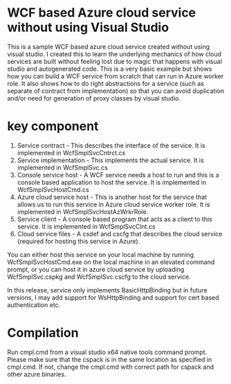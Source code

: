 # WCF based Azure cloud service without using Visual Studio
This is a sample WCF based azure cloud service created without using visual studio. I created this to learn the underlying mechanics of how cloud services are built without feeling lost due to magic that happens with visual studio and autogenerated code. This is a very basic example but shows how you can build a WCF service from scratch that can run in Azure worker role. It also shows how to do right abstractions for a service (such as separate of contract from implementation) so that you can avoid duplication and/or need for generation of proxy classes by visual studio.

# key component
1. Service contract - This describes the interface of the service. It is implemented in WcfSmplSvcCntrct.cs
2. Service implementation - This implements the actual service. It is implemented in WcfSmplSvc.cs
3. Console service host - A WCF service needs a host to run and this is a console based application to host the service. It is implemented in WcfSmplSvcHostCmd.cs
4. Azure cloud service host - This is another host for the service that allows us to run this service in Azure cloud service worker role. It is implemented in WcfSmplSvcHostAzWrkrRole.
5. Service client - A console based program that acts as a client to this service. It is implemented in WcfSmplSvcClnt.cs
6. Cloud service files - A csdef and cscfg that describes the cloud service (required for hosting this service in Azure).

You can either host this service on your local machine by running WcfSmplSvcHostCmd.exe on the local machine in an elevated command prompt, or you can host it in azure cloud service by uploading WcfSmplSvc.cspkg and WcfSmplSvc.cscfg to the cloud service.

In this release, service only implements BasicHttpBinding but in future versions, I may add support for WsHttpBinding and support for cert based authentication etc.

# Compilation
Run cmpl.cmd from a visual studio x64 native tools command prompt. Please make sure that the cspack is in the same location as specified in cmpl.cmd. If not, change the cmpl.cmd with correct path for cspack and other azure binaries.

